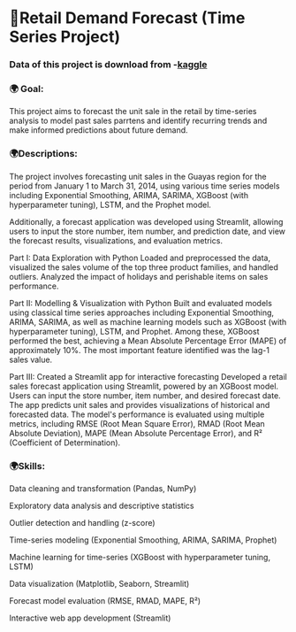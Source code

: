 # 🎇Retail Demand Forecast (Time Series Project)
### Data of this project is download from -[kaggle](https://www.kaggle.com/competitions/favorita-grocery-sales-forecasting/data)


### 🌍 Goal:
This project aims to forecast the unit sale in the retail by time-series analysis to model past sales parrtens and identify recurring trends and make informed predictions about future demand. 

### 🌍Descriptions:
The project involves forecasting unit sales in the Guayas region for the period from January 1 to March 31, 2014, using various time series models including Exponential Smoothing, ARIMA, SARIMA, XGBoost (with hyperparameter tuning), LSTM, and the Prophet model.

Additionally, a forecast application was developed using Streamlit, allowing users to input the store number, item number, and prediction date, and view the forecast results, visualizations, and evaluation metrics.

Part I: Data Exploration with Python
Loaded and preprocessed the data, visualized the sales volume of the top three product families, and handled outliers.
Analyzed the impact of holidays and perishable items on sales performance.


Part II: Modelling & Visualization with Python
Built and evaluated models using classical time series approaches including Exponential Smoothing, ARIMA, SARIMA, as well as machine learning models such as XGBoost (with hyperparameter tuning), LSTM, and Prophet.
Among these, XGBoost performed the best, achieving a Mean Absolute Percentage Error (MAPE) of approximately 10%. The most important feature identified was the lag-1 sales value.

Part III: Created a Streamlit app for interactive forecasting
Developed a retail sales forecast application using Streamlit, powered by an XGBoost model.
Users can input the store number, item number, and desired forecast date. The app predicts unit sales and provides visualizations of historical and forecasted data.
The model's performance is evaluated using multiple metrics, including RMSE (Root Mean Square Error), RMAD (Root Mean Absolute Deviation), MAPE (Mean Absolute Percentage Error), and R² (Coefficient of Determination).

### 🌍Skills:

Data cleaning and transformation (Pandas, NumPy)

Exploratory data analysis and descriptive statistics

Outlier detection and handling (z-score)

Time-series modeling (Exponential Smoothing, ARIMA, SARIMA, Prophet)

Machine learning for time-series (XGBoost with hyperparameter tuning, LSTM)

Data visualization (Matplotlib, Seaborn, Streamlit)

Forecast model evaluation (RMSE, RMAD, MAPE, R²)

Interactive web app development (Streamlit)


